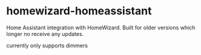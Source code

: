 # homewizard-homeassistant
Home Assistant integration with HomeWizard. Built for older versions which longer no receive any updates.

currently only supports dimmers
